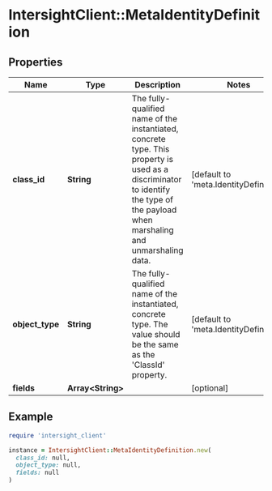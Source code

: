 # IntersightClient::MetaIdentityDefinition

## Properties

| Name | Type | Description | Notes |
| ---- | ---- | ----------- | ----- |
| **class_id** | **String** | The fully-qualified name of the instantiated, concrete type. This property is used as a discriminator to identify the type of the payload when marshaling and unmarshaling data. | [default to &#39;meta.IdentityDefinition&#39;] |
| **object_type** | **String** | The fully-qualified name of the instantiated, concrete type. The value should be the same as the &#39;ClassId&#39; property. | [default to &#39;meta.IdentityDefinition&#39;] |
| **fields** | **Array&lt;String&gt;** |  | [optional] |

## Example

```ruby
require 'intersight_client'

instance = IntersightClient::MetaIdentityDefinition.new(
  class_id: null,
  object_type: null,
  fields: null
)
```

